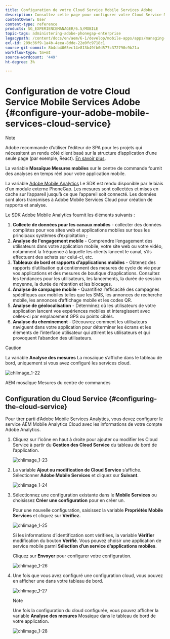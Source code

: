 ```yaml
---
title: Configuration de votre Cloud Service Mobile Services Adobe
description: Consultez cette page pour configurer votre Cloud Service Mobile Services Adobe.
contentOwner: User
content-type: reference
products: SG_EXPERIENCEMANAGER/6.5/MOBILE
topic-tags: administering-adobe-phonegap-enterprise
legacypath: /content/docs/en/aem/6-1/develop/mobile-apps/apps/managing-aem-mobile-apps/configure-your-adobe-phonegap-build-cloud-service1
exl-id: 209c36f9-1a4b-4eea-8dde-22e0fc9718c1
source-git-commit: 8b4cb4065ec14e813b49fb0d577c372790c9b21a
workflow-type: tm+mt
source-wordcount: '449'
ht-degree: 3%

---
```


# Configuration de votre Cloud Service Mobile Services Adobe {#configure-your-adobe-mobile-services-cloud-service}

>[!NOTE]
>
>Adobe recommande d’utiliser l’éditeur de SPA pour les projets qui nécessitent un rendu côté client basé sur la structure d’application d’une seule page (par exemple, React). [En savoir plus](/help/sites-developing/spa-overview.md).

La variable **Mosaïque Mesures mobiles** sur le centre de commande fournit des analyses en temps réel pour votre application mobile.

La variable [Adobe Mobile Analytics](https://www.adobe.com/ca/solutions/digital-analytics/mobile-web-apps-analytics.html) Le SDK est rendu disponible par le biais d’un module externe PhoneGap. Les mesures sont collectées et mises en cache sur l’appareil jusqu’à ce que l’appareil soit connecté. Les données sont alors transmises à Adobe Mobile Services Cloud pour création de rapports et analyse.

Le SDK Adobe Mobile Analytics fournit les éléments suivants :

1. **Collecte de données pour les canaux mobiles** - collecter des données complètes pour vos sites web et applications mobiles sur tous les principaux systèmes d’exploitation ;
1. **Analyse de l&#39;engagement mobile** - Comprendre l’engagement des utilisateurs dans votre application mobile, votre site web ou votre vidéo, notamment la fréquence à laquelle les clients lancent le canal, s’ils effectuent des achats sur celui-ci, etc.
1. **Tableaux de bord et rapports d’applications mobiles** - Obtenez des rapports d’utilisation qui contiennent des mesures de cycle de vie pour vos applications et des mesures de boutique d’applications. Consultez les tendances pour les utilisateurs, les lancements, la durée de session moyenne, la durée de rétention et les blocages.
1. **Analyse de campagne mobile** - Quantifiez l’efficacité des campagnes spécifiques aux mobiles telles que les SMS, les annonces de recherche mobile, les annonces d’affichage mobile et les codes QR.
1. **Analyse de géolocalisation** - Déterminez où les utilisateurs de votre application lancent vos expériences mobiles et interagissent avec celles-ci par emplacement GPS ou points ciblés.
1. **Analyse du cheminement** - Découvrez comment les utilisateurs naviguent dans votre application pour déterminer les écrans et les éléments de l’interface utilisateur qui attirent les utilisateurs et qui provoquent l’abandon des utilisateurs.

>[!CAUTION]
>
>La variable **Analyse des mesures** La mosaïque s’affiche dans le tableau de bord, uniquement si vous avez configuré les services cloud.

![chlimage_1-22](assets/chlimage_1-22.png)

AEM mosaïque Mesures du centre de commandes

## Configuration du Cloud Service {#configuring-the-cloud-service}

Pour tirer parti d’Adobe Mobile Services Analytics, vous devez configurer le service AEM Mobile Analytics Cloud avec les informations de votre compte Adobe Analytics.

1. Cliquez sur l’icône en haut à droite pour ajouter ou modifier les Cloud Service à partir du **Gestion des Cloud Service** du tableau de bord de l’application.

   ![chlimage_1-23](assets/chlimage_1-23.png)

1. La variable **Ajout ou modification de Cloud Service** s’affiche. Sélectionner **Adobe Mobile Services** et cliquez sur **Suivant**.

   ![chlimage_1-24](assets/chlimage_1-24.png)

1. Sélectionnez une configuration existante dans le **Mobile Services** ou choisissez **Créer une configuration** pour en créer un.

   Pour une nouvelle configuration, saisissez la variable **Propriétés Mobile Services** et cliquez sur **Vérifiez.**

   ![chlimage_1-25](assets/chlimage_1-25.png)

   Si les informations d’identification sont vérifiées, la variable **Vérifier** modification du bouton **Vérifié**. Vous pouvez choisir une application de service mobile parmi **Sélection d’un service d’applications mobiles**.

   Cliquez sur **Envoyer** pour configurer votre configuration.

   ![chlimage_1-26](assets/chlimage_1-26.png)

1. Une fois que vous avez configuré une configuration cloud, vous pouvez en afficher une dans votre tableau de bord.

   ![chlimage_1-27](assets/chlimage_1-27.png)

   >[!NOTE]
   >
   >Une fois la configuration du cloud configurée, vous pouvez afficher la variable **Analyse des mesures** Mosaïque dans le tableau de bord de votre application.

   ![chlimage_1-28](assets/chlimage_1-28.png)
